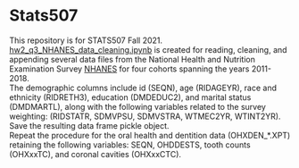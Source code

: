 # Stats507
This repository is for STATS507 Fall 2021.
\
[hw2_q3_NHANES_data_cleaning.ipynb](/HW6/hw2_q3_NHANES_data_cleaning.ipynb) is created for reading, cleaning, and appending several data files from the National Health and Nutrition Examination Survey [NHANES](https://www.cdc.gov/nchs/nhanes/index.htm) for four cohorts spanning the years 2011-2018. 
\
The demographic columns include id (SEQN), age (RIDAGEYR), race and ethnicity (RIDRETH3), education (DMDEDUC2), and marital status (DMDMARTL), along with the following variables related to the survey weighting: (RIDSTATR, SDMVPSU, SDMVSTRA, WTMEC2YR, WTINT2YR). Save the resulting data frame pickle object.
\
Repeat the procedure for the oral health and dentition data (OHXDEN_*.XPT) retaining the following variables: SEQN, OHDDESTS, tooth counts (OHXxxTC), and coronal cavities (OHXxxCTC).
